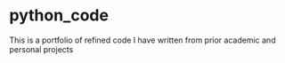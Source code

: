 # python_code
This is a portfolio of refined code I have written from prior academic and personal projects 
